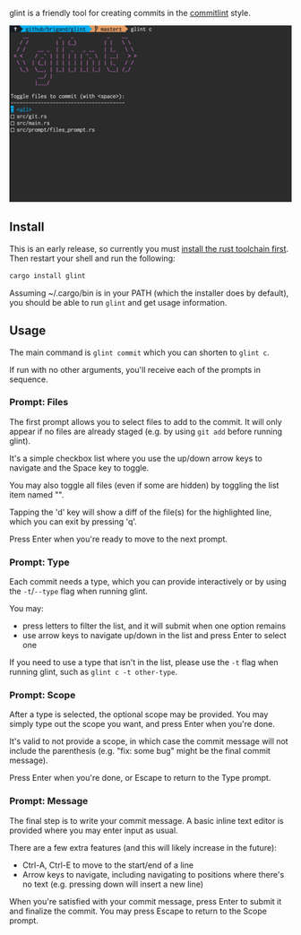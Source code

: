 
glint is a friendly tool for creating commits in the [commitlint] style.


[commitlint]: https://github.com/conventional-changelog/commitlint

![screen recording of usage](./assets/usage.gif)

## Install

This is an early release, so currently you must [install the rust toolchain first][rustup]. Then restart your shell and run the following:

```sh
cargo install glint
```

Assuming ~/.cargo/bin is in your PATH (which the installer does by default), you should be able to run `glint` and get usage information.

[rustup]: https://rustup.rs/

## Usage

The main command is `glint commit` which you can shorten to `glint c`.

If run with no other arguments, you'll receive each of the prompts in sequence.

### Prompt: Files

The first prompt allows you to select files to add to the commit. It will only appear if no files are already staged (e.g. by using `git add` before running glint).

It's a simple checkbox list where you use the up/down arrow keys to navigate and the Space key to toggle.

You may also toggle all files (even if some are hidden) by toggling the list item named "<all>".

Tapping the 'd' key will show a diff of the file(s) for the highlighted line, which you can exit by pressing 'q'.

Press Enter when you're ready to move to the next prompt.

### Prompt: Type

Each commit needs a type, which you can provide interactively or by using the `-t`/`--type` flag when running glint.

You may:

- press letters to filter the list, and it will submit when one option remains
- use arrow keys to navigate up/down in the list and press Enter to select one

If you need to use a type that isn't in the list, please use the `-t` flag when running glint, such as `glint c -t other-type`.

### Prompt: Scope

After a type is selected, the optional scope may be provided. You may simply type out the scope you want, and press Enter when you're done.

It's valid to not provide a scope, in which case the commit message will not include the parenthesis (e.g. "fix: some bug" might be the final commit message).

Press Enter when you're done, or Escape to return to the Type prompt.

### Prompt: Message

The final step is to write your commit message. A basic inline text editor is provided where you may enter input as usual.

There are a few extra features (and this will likely increase in the future):

- Ctrl-A, Ctrl-E to move to the start/end of a line
- Arrow keys to navigate, including navigating to positions where there's no text (e.g. pressing down will insert a new line)

When you're satisfied with your commit message, press Enter to submit it and finalize the commit. You may press Escape to return to the Scope prompt.



